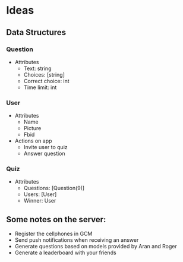 # Ideas

## Data Structures

### Question
- Attributes
  - Text: string
  - Choices: [string]
  - Correct choice: int
  - Time limit: int

### User
- Attributes
  - Name
  - Picture
  - Fbid
- Actions on app
  - Invite user to quiz
  - Answer question

### Quiz
- Attributes
  - Questions: [Question(9)]
  - Users: [User]
  - Winner: User


## Some notes on the server:

- Register the cellphones in GCM
- Send push notifications when receiving an answer
- Generate questions based on models provided by Aran and Roger
- Generate a leaderboard with your friends
